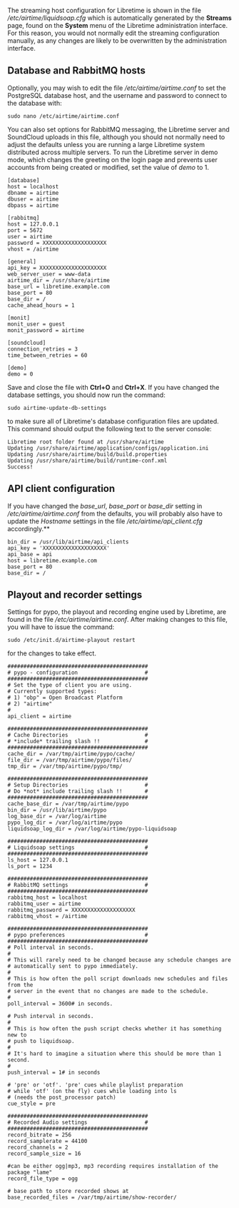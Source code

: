 The streaming host configuration for Libretime is shown in the file */etc/airtime/liquidsoap.cfg* which is automatically generated by the **Streams** page, found on the **System** menu of the Libretime administration interface. For this reason, you would not normally edit the streaming configuration manually, as any changes are likely to be overwritten by the administration interface.

Database and RabbitMQ hosts
---------------------------

Optionally, you may wish to edit the file */etc/airtime/airtime.conf* to set the PostgreSQL database host, and the username and password to connect to the database with:

    sudo nano /etc/airtime/airtime.conf

You can also set options for RabbitMQ messaging, the Libretime server and SoundCloud uploads in this file, although you should not normally need to adjust the defaults unless you are running a large Libretime system distributed across multiple servers. To run the Libretime server in demo mode, which changes the greeting on the login page and prevents user accounts from being created or modified, set the value of *demo* to 1.

    [database]
    host = localhost
    dbname = airtime
    dbuser = airtime
    dbpass = airtime

    [rabbitmq]
    host = 127.0.0.1
    port = 5672
    user = airtime
    password = XXXXXXXXXXXXXXXXXXXX
    vhost = /airtime

    [general]
    api_key = XXXXXXXXXXXXXXXXXXXXX
    web_server_user = www-data
    airtime_dir = /usr/share/airtime
    base_url = libretime.example.com
    base_port = 80
    base_dir = /
    cache_ahead_hours = 1

    [monit]
    monit_user = guest
    monit_password = airtime

    [soundcloud]
    connection_retries = 3
    time_between_retries = 60

    [demo]
    demo = 0

Save and close the file with **Ctrl+O** and **Ctrl+X**. If you have changed the database settings, you should now run the command:

    sudo airtime-update-db-settings

to make sure all of Libretime's database configuration files are updated. This command should output the following text to the server console:

    Libretime root folder found at /usr/share/airtime
    Updating /usr/share/airtime/application/configs/application.ini
    Updating /usr/share/airtime/build/build.properties
    Updating /usr/share/airtime/build/runtime-conf.xml
    Success!
	

API client configuration
------------------------

If you have changed the *base\_url*, *base\_port* or *base\_dir* setting in */etc/airtime/airtime.conf* from the defaults, you will probably also have to update the *Hostname* settings in the file */etc/airtime/api\_client.cfg* accordingly.**

    bin_dir = /usr/lib/airtime/api_clients
    api_key = 'XXXXXXXXXXXXXXXXXXXX'
    api_base = api
    host = libretime.example.com
    base_port = 80
    base_dir = /


Playout and recorder settings
-----------------------------

Settings for pypo, the playout and recording engine used by Libretime, are found in the file */etc/airtime/airtime.conf*. After making changes to this file, you will have to issue the command:

    sudo /etc/init.d/airtime-playout restart

for the changes to take effect.

    ############################################
    # pypo - configuration                     #
    ############################################
    # Set the type of client you are using.
    # Currently supported types:
    # 1) "obp" = Open Broadcast Platform
    # 2) "airtime"
    #
    api_client = airtime

    ############################################
    # Cache Directories                        #
    # *include* trailing slash !!              #
    ############################################
    cache_dir = /var/tmp/airtime/pypo/cache/
    file_dir = /var/tmp/airtime/pypo/files/
    tmp_dir = /var/tmp/airtime/pypo/tmp/

    ############################################
    # Setup Directories                        #
    # Do *not* include trailing slash !!       #
    ############################################
    cache_base_dir = /var/tmp/airtime/pypo
    bin_dir = /usr/lib/airtime/pypo
    log_base_dir = /var/log/airtime
    pypo_log_dir = /var/log/airtime/pypo
    liquidsoap_log_dir = /var/log/airtime/pypo-liquidsoap

    ############################################
    # Liquidsoap settings                      #
    ############################################ 
    ls_host = 127.0.0.1
    ls_port = 1234

    ############################################
    # RabbitMQ settings                        #
    ############################################
    rabbitmq_host = localhost
    rabbitmq_user = airtime
    rabbitmq_password = XXXXXXXXXXXXXXXXXXXX
    rabbitmq_vhost = /airtime

    ############################################
    # pypo preferences                         #
    ############################################
    # Poll interval in seconds.
    #
    # This will rarely need to be changed because any schedule changes are
    # automatically sent to pypo immediately.
    #
    # This is how often the poll script downloads new schedules and files from the
    # server in the event that no changes are made to the schedule.
    #
    poll_interval = 3600# in seconds.

    # Push interval in seconds.
    #
    # This is how often the push script checks whether it has something new to
    # push to liquidsoap.
    #
    # It's hard to imagine a situation where this should be more than 1 second.
    #
    push_interval = 1# in seconds

    # 'pre' or 'otf'. 'pre' cues while playlist preparation 
    # while 'otf' (on the fly) cues while loading into ls
    # (needs the post_processor patch)
    cue_style = pre

    ############################################
    # Recorded Audio settings                  #
    ############################################
    record_bitrate = 256
    record_samplerate = 44100
    record_channels = 2
    record_sample_size = 16

    #can be either ogg|mp3, mp3 recording requires installation of the package "lame"
    record_file_type = ogg

    # base path to store recorded shows at 
    base_recorded_files = /var/tmp/airtime/show-recorder/

